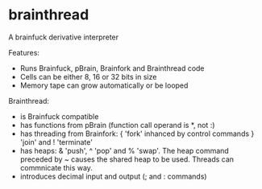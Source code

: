# brainthread
A brainfuck derivative interpreter

Features:
* Runs Brainfuck, pBrain, Brainfork and Brainthread code
* Cells can be either 8, 16 or 32 bits in size
* Memory tape can grow automatically or be looped


Brainthread:
* is Brainfuck compatible
* has functions from pBrain (function call operand is *, not :)
* has threading from Brainfork: { 'fork' inhanced by control commands } 'join' and ! 'terminate' 
* has heaps: & 'push', ^ 'pop' and % 'swap'. The heap command preceded by ~ causes the shared heap to be used. Threads can commnicate this way.
* introduces decimal input and output (; and : commands)






